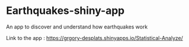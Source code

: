 # Earthquakes-shiny-app
An app to discover and understand how earthquakes work

Link to the app : https://grgory-desplats.shinyapps.io/Statistical-Analyze/
